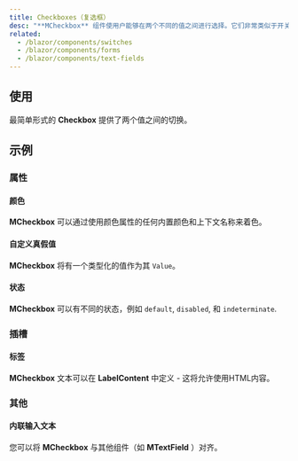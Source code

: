 ```yaml
---
title: Checkboxes（复选框）
desc: "**MCheckbox** 组件使用户能够在两个不同的值之间进行选择。它们非常类似于开关，可以用在复杂的表单和检查表中。"
related:
  - /blazor/components/switches
  - /blazor/components/forms
  - /blazor/components/text-fields
---
```


## 使用

最简单形式的 **Checkbox** 提供了两个值之间的切换。

<checkboxes-usage></checkboxes-usage>

## 示例

### 属性

#### 颜色

**MCheckbox** 可以通过使用颜色属性的任何内置颜色和上下文名称来着色。

<masa-example file="Examples.components.checkboxes.Color"></masa-example>

#### 自定义真假值

**MCheckbox** 将有一个类型化的值作为其 `Value`。

<masa-example file="Examples.components.checkboxes.CustomState"></masa-example>

#### 状态

**MCheckbox** 可以有不同的状态，例如 `default`, `disabled`, 和 `indeterminate`.

<masa-example file="Examples.components.checkboxes.States"></masa-example>

### 插槽

#### 标签

**MCheckbox** 文本可以在 **LabelContent** 中定义 - 这将允许使用HTML内容。

<masa-example file="Examples.components.checkboxes.LabelContent"></masa-example>

### 其他

#### 内联输入文本

您可以将 **MCheckbox** 与其他组件（如 **MTextField** ）对齐。

<masa-example file="Examples.components.checkboxes.InlineTextField"></masa-example>

